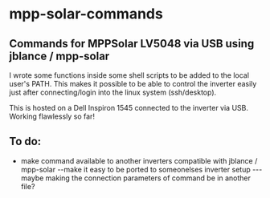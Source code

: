 # mpp-solar-commands
 ## Commands for MPPSolar LV5048 via USB using jblance / mpp-solar
 I wrote some functions inside some shell scripts to be added to the local user's PATH. This makes it possible to be able to control the inverter easily just after connecting/login into the linux system (ssh/desktop).
 
 This is hosted on a Dell Inspiron 1545 connected to the inverter via USB. Working flawlessly so far!
 
 ## To do:
- make command available to another inverters compatible with jblance / mpp-solar
 --make it easy to be ported to someonelses inverter setup
  ---maybe making the connection parameters of command be in another file?